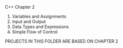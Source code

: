 C++ Chapter 2

1. Variables and Assignments
2. Input and Output
3. Data Types and Expressions
4. Simple Flow of Control

PROJECTS IN THIS FOLDER ARE BASED ON CHAPTER 2